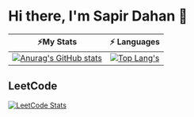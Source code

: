 # Hi there, I'm Sapir Dahan 👋

|                                                                                    ⚡My Stats                                                                                      |                                                                                                    ⚡ Languages                                                                                                    |
|:----------------------------------------------------------------------------------------------------------------------------------------------------------------------------------------------:|:----------------------------------------------------------------------------------------------------------------------------------------------------------------------------------------------------------------:|
| [![Anurag's GitHub stats](https://github-readme-stats.vercel.app/api?username=SapirDahan&show_icons=true&count_private=true&card_width=500&theme=dracula)](https://github.com/anuraghazra/github-readme-stats&cache_seconds=180) | [![Top Lang's](https://github-readme-stats.vercel.app/api/top-langs/?username=SapirDahan&hide=jupyter%20notebook&layout=compact&langs_count=6&card_width=450&theme=dracula)](https://github.com/anuraghazra/github-readme-stats&cache_seconds=180) |

## LeetCode

[![LeetCode Stats](https://leetcard.jacoblin.cool/SapirDahan?&theme=unicorn&hide=ranking&ext=skills)](https://leetcode.com/SapirDahan/&cache_seconds=180)


